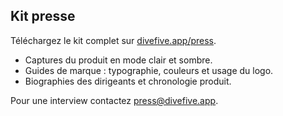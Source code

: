 ## Kit presse

Téléchargez le kit complet sur [divefive.app/press](https://divefive.app/press).

- Captures du produit en mode clair et sombre.
- Guides de marque : typographie, couleurs et usage du logo.
- Biographies des dirigeants et chronologie produit.

Pour une interview contactez [press@divefive.app](mailto:press@divefive.app).
